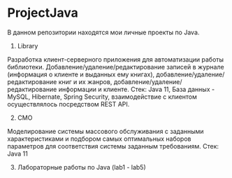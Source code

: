# ProjectJava

В данном репозитории находятся мои личные проекты по Java.

1) Library

Разработка клиент-серверного приложения для автоматизации работы библиотеки. Добавление/удаление/редактирование записей в журнале (информация о клиенте и выданных ему книгах), добавление/удаление/редактирование книг и их жанров, добавление/удаление/редактирование информации и клиенте.
Стек: Java 11, База данных - MySQL, Hibernate, Spring Security, взаимодействие с клиентом осуществлялось посредством REST API.

2) СМО

Моделирование системы массового обслуживания с заданными характеристиками и подбором самых оптимальных наборов параметров для соответствия системы заданным требованиям.
Стек: Java 11

3) Лабораторные работы по Java (lab1 - lab5)
